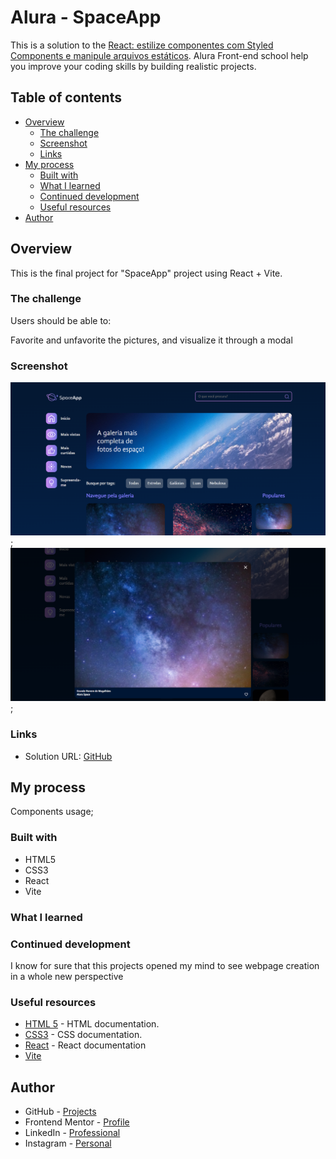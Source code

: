 # Alura - SpaceApp
 
This is a solution to the [React: estilize componentes com Styled Components e manipule arquivos estáticos](https://cursos.alura.com.br/course/react-estilize-componentes-styled-components-manipule-arquivos-estaticos). Alura Front-end school help you improve your coding skills by building realistic projects.  

## Table of contents

- [Overview](#overview)
  - [The challenge](#the-challenge)
  - [Screenshot](#screenshot)
  - [Links](#links)
- [My process](#my-process)
  - [Built with](#built-with)
  - [What I learned](#what-i-learned)
  - [Continued development](#continued-development)
  - [Useful resources](#useful-resources)
- [Author](#author)

## Overview

This is the final project for "SpaceApp" project using React + Vite.

### The challenge

Users should be able to:

Favorite and unfavorite the pictures, and visualize it through a modal

### Screenshot

![Desktop View](./src/assets/ss/spaceapp.png);
![Modal](./src/assets/ss/modalView.png);


### Links

- Solution URL: [GitHub](https://github.com/ViniCellist/Alura-SpaceApp)

## My process

Components usage;

### Built with

- HTML5
- CSS3
- React
- Vite

### What I learned


### Continued development

I know for sure that this projects opened my mind to see webpage creation in a whole new perspective

### Useful resources

- [HTML 5](https://developer.mozilla.org/en-US/docs/Web) - HTML documentation.
- [CSS3](https://developer.mozilla.org/pt-BR/docs/Web/CSS) - CSS documentation.
- [React](https://react.dev/learn/installation) - React documentation
- [Vite](https://vitejs.dev/)

## Author

- GitHub - [Projects](https://github.com/ViniCellist)
- Frontend Mentor - [Profile](https://www.frontendmentor.io/profile/ViniCellist)
- LinkedIn - [Professional](https://www.linkedin.com/in/viniciussouzaduarte/)
- Instagram - [Personal](https://www.instagram.com/vinicius_duartesd/)